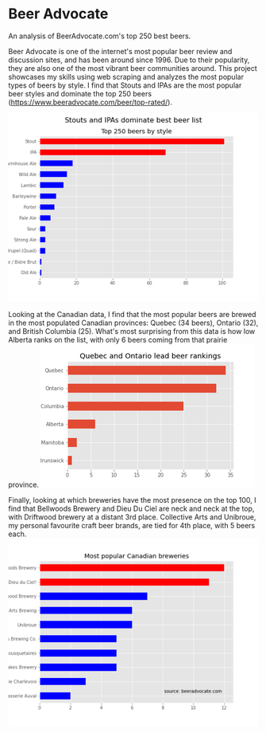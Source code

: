 # Beer Advocate
An analysis of BeerAdvocate.com's top 250 best beers.

Beer Advocate is one of the internet's most popular beer review and discussion sites, and has been around since 1996. Due to their popularity, they are also one of the most vibrant beer communities around. This project showcases my skills using web scraping and analyzes the most popular types of beers by style. I find that Stouts and IPAs are the most popular beer styles and dominate the top 250 beers (https://www.beeradvocate.com/beer/top-rated/).

![Stouts and IPAs dominate BeerAdvocates Top 250 beers](https://github.com/PatrickDLeduc/beer-advocate/blob/main/stout_ipa.png?raw=true)

Looking at the Canadian data, I find that the most popular beers are brewed in the most populated Canadian provinces: Quebec (34 beers), Ontario (32), and British Columbia (25). What's most surprising from this data is how low Alberta ranks on the list, with only 6 beers coming from that prairie province.
![Quebec and Ontario brewers have the biggest share on the top 100 Canadian beers list ](https://github.com/PatrickDLeduc/beer-advocate/blob/main/best_canadian_beers.png?raw=true)

Finally, looking at which breweries have the most presence on the top 100, I find that Bellwoods Brewery and Dieu Du Ciel are neck and neck at the top, with Driftwood brewery at a distant 3rd place. Collective Arts and Unibroue, my personal favourite craft beer brands, are tied for 4th place, with 5 beers each.
![Bellwoods Brewery and Dieu Du Ciel beers make up nearly one-quarter of the top 100 Canadian beers](https://github.com/PatrickDLeduc/beer-advocate/blob/main/best_canadian_breweries.png?raw=true)
